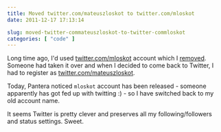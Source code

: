 ```yaml
---
title: Moved twitter.com/mateuszloskot to twitter.com/mloskot
date: 2011-12-17 17:13:14

slug: moved-twitter-commateuszloskot-to-twitter-commloskot
categories: [ "code" ]
---
```


Long time ago, I'd used [twitter.com/mloskot](http://twitter.com/mloskot) account which I [removed](/?p=1100). Someone had taken it over and when I decided to come back to Twitter, I had to register as [twitter.com/mateuszloskot](http://twitter.com/mateuszloskot).


Today, Pantera noticed `mloskot` account has been released - someone apparently has got fed up with twitting :) - so I have switched back to my old account name.


It seems Twitter is pretty clever and preserves all my following/followers and status settings. Sweet.
